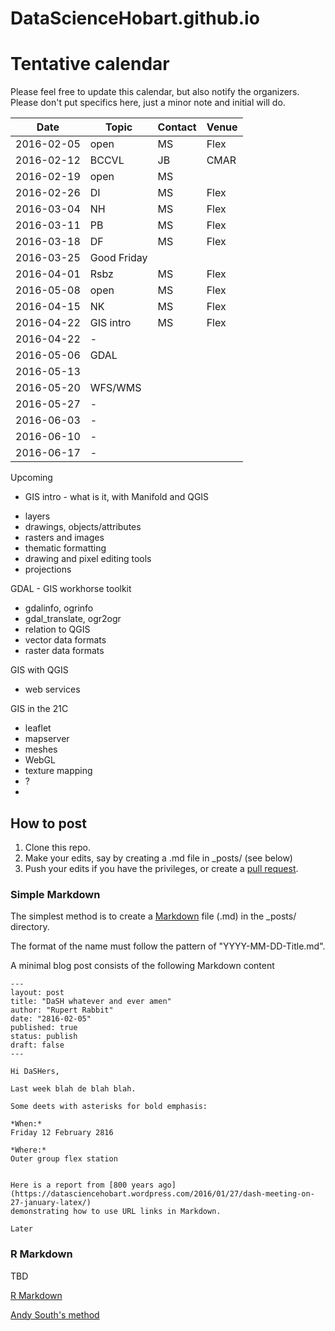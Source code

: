 # DataScienceHobart.github.io

# Tentative calendar 

Please feel free to update this calendar, but also notify the organizers. Please don't put specifics here, just a minor note and initial will do. 

<!-- writeLines(sprintf("%s |  -  |    |    | ", seq(as.Date("2016-04-15"), length = 10, by = "1 week"))) -->

Date       | Topic | Contact | Venue |
-----------|-------|---------|-------|
2016-02-05 | open  | MS      | Flex  |  
2016-02-12 | BCCVL | JB      | CMAR  |
2016-02-19 | open  | MS      |       |
2016-02-26 |  DI   | MS      | Flex  |
2016-03-04 |  NH   | MS      | Flex  |
2016-03-11 |  PB   | MS      | Flex  |
2016-03-18 |  DF   | MS      | Flex  |
2016-03-25 |  Good Friday |  |  |
2016-04-01 |  Rsbz | MS      | Flex  |
2016-05-08 | open  | MS      | Flex  |
2016-04-15 | NK    | MS      | Flex |
2016-04-22 | GIS intro  | MS   | Flex    | 
2016-04-22 |  -  |    |    | 
2016-05-06 |  GDAL |    |    | 
2016-05-13 |   |    |    | 
2016-05-20 |  WFS/WMS  |    |    | 
2016-05-27 |  -  |    |    | 
2016-06-03 |  -  |    |    | 
2016-06-10 |  -  |    |    | 
2016-06-17 |  -  |    |    | 

Upcoming

* GIS intro - what is it, with  Manifold and QGIS
 - layers
 - drawings, objects/attributes
 - rasters and images
 - thematic formatting
 - drawing and pixel editing tools
 - projections

GDAL - GIS workhorse toolkit
 - gdalinfo, ogrinfo
 - gdal_translate, ogr2ogr
 - relation to QGIS
 - vector data formats
 - raster data formats

GIS with QGIS

 - web services


GIS in the 21C
 - leaflet
 - mapserver
 - meshes
 - WebGL
 - texture mapping
 - ?
 - 
## How to post

1. Clone this repo. 
2. Make your edits, say by creating a .md file in _posts/ (see below)
3. Push your edits if you have the privileges, or create a [pull request](https://help.github.com/articles/creating-a-pull-request/). 

### Simple Markdown 

The simplest method is to create a [Markdown](https://daringfireball.net/projects/markdown/) file (.md) in the _posts/ directory. 

The format of the name must follow the pattern of "YYYY-MM-DD-Title.md". 

A minimal blog post consists of the following Markdown content

```
---
layout: post
title: "DaSH whatever and ever amen"
author: "Rupert Rabbit"
date: "2816-02-05"
published: true
status: publish
draft: false
---
 
Hi DaSHers, 

Last week blah de blah blah. 

Some deets with asterisks for bold emphasis: 

*When:*
Friday 12 February 2816

*Where:*
Outer group flex station


Here is a report from [800 years ago](https://datasciencehobart.wordpress.com/2016/01/27/dash-meeting-on-27-january-latex/) 
demonstrating how to use URL links in Markdown.  

Later
```
### R Markdown 

TBD

[R Markdown](rmarkdown.rstudio.com/)

[Andy South's method](http://andysouth.github.io/blog-setup/)


